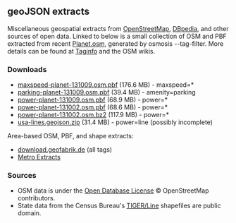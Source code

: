 ## geoJSON extracts
Miscellaneous geospatial extracts from [OpenStreetMap](http://www.openstreetmap.org/), [DBpedia](https://en.wikipedia.org/wiki/DBpedia), and other sources of open data. Linked to below is a small collection of OSM and PBF extracted from recent [Planet.osm](http://wiki.openstreetmap.org/wiki/Planet.osm), generated by osmosis --tag-filter. More details can be found at [Taginfo](http://taginfo.openstreetmap.org/) and the OSM wikis. 

### Downloads
* [maxspeed-planet-131009.osm.pbf](https://dl.dropboxusercontent.com/u/361537/maxspeed-planet-131009.osm.pbf) (176.6 MB) - maxspeed=*
* [parking-planet-131009.osm.pbf](https://dl.dropboxusercontent.com/u/361537/parking-planet-131009.osm.pbf) (39.4 MB) - amenity=parking
* [power-planet-131009.osm.pbf](https://dl.dropboxusercontent.com/u/361537/power-planet-131009.osm.pbf) (68.9 MB) - power=*
* [power-planet-131002.osm.pbf](https://dl.dropboxusercontent.com/u/361537/power-planet-131002.osm.pbf) (68.6 MB) - power=*
* [power-planet-131002.osm.bz2](https://dl.dropboxusercontent.com/u/361537/power-planet-131002.osm.bz2) (117.9 MB) - power=*
* [usa-lines.geojson.zip](https://dl.dropboxusercontent.com/u/361537/usa-lines.geojson.zip) (31.4 MB) - power=line (possibly incomplete)

Area-based OSM, PBF, and shape extracts:
* [download.geofabrik.de](http://download.geofabrik.de/) (all tags)
* [Metro Extracts](http://metro.teczno.com/)

### Sources
* OSM data is under the [Open Database License](http://opendatacommons.org/licenses/odbl) © OpenStreetMap contributors.
* State data from the Census Bureau's [TIGER/Line](http://www2.census.gov/cgi-bin/shapefiles2009/national-files) shapefiles are public domain. 

